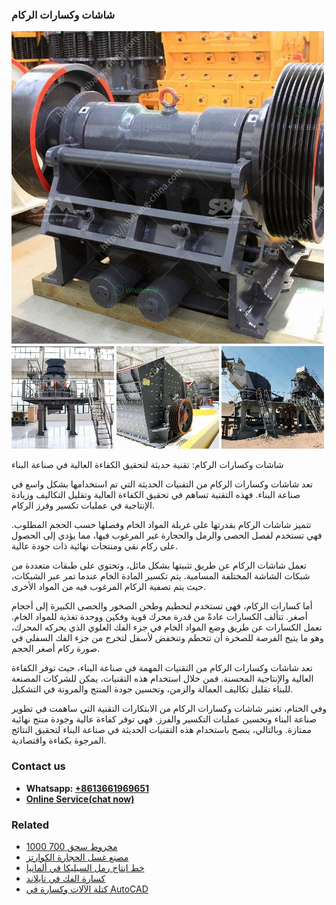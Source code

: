<h3>شاشات وكسارات الركام</h3><img src='1701852316.jpg' alt=''><p>شاشات وكسارات الركام: تقنية حديثة لتحقيق الكفاءة العالية في صناعة البناء</p><p>تعد شاشات وكسارات الركام من التقنيات الحديثة التي تم استخدامها بشكل واسع في صناعة البناء. فهذه التقنية تساهم في تحقيق الكفاءة العالية وتقليل التكاليف وزيادة الإنتاجية في عمليات تكسير وفرز الركام.</p><p>تتميز شاشات الركام بقدرتها على غربلة المواد الخام وفصلها حسب الحجم المطلوب. فهي تستخدم لفصل الحصى والرمل والحجارة غير المرغوب فيها، مما يؤدي إلى الحصول على ركام نقي ومنتجات نهائية ذات جودة عالية.</p><p>تعمل شاشات الركام عن طريق تثبيتها بشكل مائل، وتحتوي على طبقات متعددة من شبكات الشاشة المختلفة المسامية. يتم تكسير المادة الخام عندما تمر عبر الشبكات، حيث يتم تصفية الركام المرغوب فيه من المواد الأخرى.</p><p>أما كسارات الركام، فهي تستخدم لتحطيم وطحن الصخور والحصى الكبيرة إلى أحجام أصغر. تتألف الكسارات عادةً من قدرة محرك قوية وفكين ووحدة تغذية للمواد الخام. تعمل الكسارات عن طريق وضع المواد الخام في جزء الفك العلوي الذي يحركه المحرك، وهو ما يتيح الفرصة للصخرة أن تتحطم وتنخفض لأسفل لتخرج من جزء الفك السفلي في صورة ركام أصغر الحجم.</p><p>تعد شاشات وكسارات الركام من التقنيات المهمة في صناعة البناء، حيث توفر الكفاءة العالية والإنتاجية المحسنة. فمن خلال استخدام هذه التقنيات، يمكن للشركات المصنعة للبناء تقليل تكاليف العمالة والزمن، وتحسين جودة المنتج والمرونة في التشكيل.</p><p>وفي الختام، تعتبر شاشات وكسارات الركام من الابتكارات التقنية التي ساهمت في تطوير صناعة البناء وتحسين عمليات التكسير والفرز. فهي توفر كفاءة عالية وجودة منتج نهائية ممتازة. وبالتالي، ينصح باستخدام هذه التقنيات الحديثة في صناعة البناء لتحقيق النتائج المرجوة بكفاءة واقتصادية.</p><h3>Contact us</h3><ul><li><strong>Whatsapp:&nbsp;<a href="https://wa.me/8613661969651">+8613661969651</a></strong></li><li><a href="https://swt.shibang-china.com/?git&amp;zhl&amp;شاشات وكسارات الركام"><strong>Online Service(chat now)</strong></a></li></ul><h3>Related</h3><ul><li><a href='مخروط سحق 700 1000.md'>مخروط سحق 700 1000</a></li><li><a href='مصنع غسل الحجارة الكوارتز.md'>مصنع غسل الحجارة الكوارتز</a></li><li><a href='خط إنتاج رمل السيليكا في ألمانيا.md'>خط إنتاج رمل السيليكا في ألمانيا</a></li><li><a href='كسارة الفك في تايلاند.md'>كسارة الفك في تايلاند</a></li><li><a href='كتلة الآلات وكسارة في AutoCAD.md'>كتلة الآلات وكسارة في AutoCAD</a></li></ul>